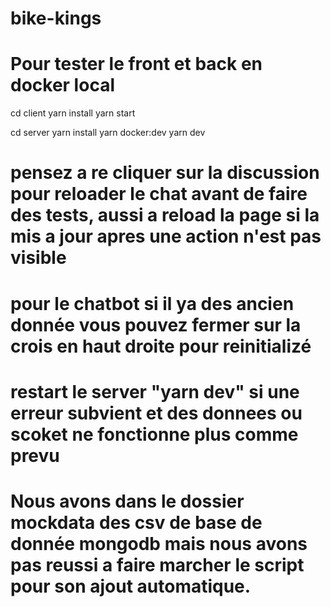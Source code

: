 # bike-kings
# Pour tester le front et back en docker local

cd client
yarn install
yarn start

cd server
yarn install
yarn docker:dev
yarn dev

# pensez a re cliquer sur la discussion pour reloader le chat avant de faire des tests, aussi a reload la page si la mis a jour apres une action n'est pas visible

# pour le chatbot si il ya des ancien donnée vous pouvez fermer sur la crois en haut droite pour reinitializé

# restart le server "yarn dev" si une erreur subvient et des donnees ou scoket ne fonctionne plus comme prevu

# Nous avons dans le dossier mockdata des csv de base de donnée mongodb mais nous avons pas reussi a faire marcher le script pour son ajout automatique.